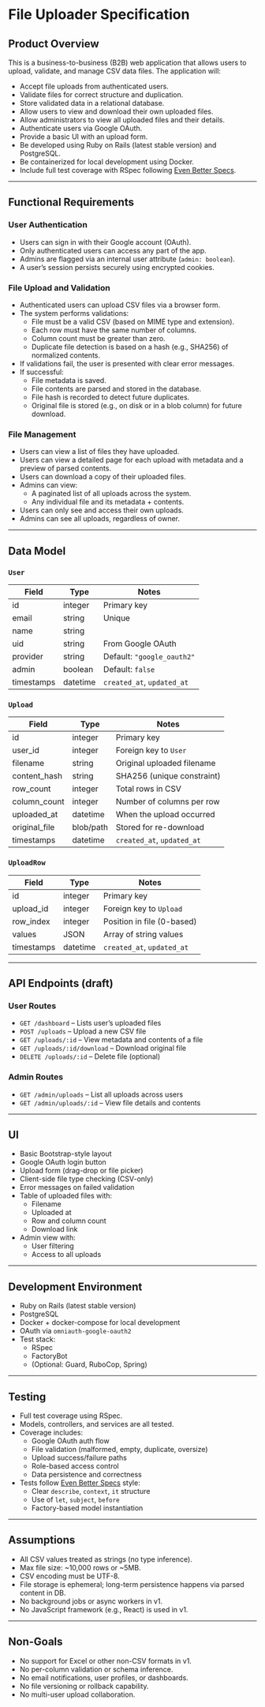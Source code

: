 # File Uploader Specification

## Product Overview

This is a business-to-business (B2B) web application that allows users to upload, validate, and manage CSV data files. The application will:

- Accept file uploads from authenticated users.
- Validate files for correct structure and duplication.
- Store validated data in a relational database.
- Allow users to view and download their own uploaded files.
- Allow administrators to view all uploaded files and their details.
- Authenticate users via Google OAuth.
- Provide a basic UI with an upload form.
- Be developed using Ruby on Rails (latest stable version) and PostgreSQL.
- Be containerized for local development using Docker.
- Include full test coverage with RSpec following [Even Better Specs](https://evenbetterspecs.github.io/).

---

## Functional Requirements

### User Authentication

- Users can sign in with their Google account (OAuth).
- Only authenticated users can access any part of the app.
- Admins are flagged via an internal user attribute (`admin: boolean`).
- A user’s session persists securely using encrypted cookies.

### File Upload and Validation

- Authenticated users can upload CSV files via a browser form.
- The system performs validations:
  - File must be a valid CSV (based on MIME type and extension).
  - Each row must have the same number of columns.
  - Column count must be greater than zero.
  - Duplicate file detection is based on a hash (e.g., SHA256) of normalized contents.
- If validations fail, the user is presented with clear error messages.
- If successful:
  - File metadata is saved.
  - File contents are parsed and stored in the database.
  - File hash is recorded to detect future duplicates.
  - Original file is stored (e.g., on disk or in a blob column) for future download.

### File Management

- Users can view a list of files they have uploaded.
- Users can view a detailed page for each upload with metadata and a preview of parsed contents.
- Users can download a copy of their uploaded files.
- Admins can view:
  - A paginated list of all uploads across the system.
  - Any individual file and its metadata + contents.
- Users can only see and access their own uploads.
- Admins can see all uploads, regardless of owner.

---

## Data Model

### `User`

| Field      | Type      | Notes                          |
|------------|-----------|--------------------------------|
| id         | integer   | Primary key                    |
| email      | string    | Unique                         |
| name       | string    |                                |
| uid        | string    | From Google OAuth              |
| provider   | string    | Default: `"google_oauth2"`     |
| admin      | boolean   | Default: `false`               |
| timestamps | datetime  | `created_at`, `updated_at`     |

### `Upload`

| Field         | Type      | Notes                           |
|---------------|-----------|---------------------------------|
| id            | integer   | Primary key                     |
| user_id       | integer   | Foreign key to `User`           |
| filename      | string    | Original uploaded filename      |
| content_hash  | string    | SHA256 (unique constraint)      |
| row_count     | integer   | Total rows in CSV               |
| column_count  | integer   | Number of columns per row       |
| uploaded_at   | datetime  | When the upload occurred        |
| original_file | blob/path | Stored for re-download          |
| timestamps    | datetime  | `created_at`, `updated_at`      |

### `UploadRow`

| Field      | Type     | Notes                       |
|------------|----------|-----------------------------|
| id         | integer  | Primary key                 |
| upload_id  | integer  | Foreign key to `Upload`     |
| row_index  | integer  | Position in file (0-based)  |
| values     | JSON     | Array of string values      |
| timestamps | datetime | `created_at`, `updated_at`  |

---

## API Endpoints (draft)

### User Routes

- `GET /dashboard` – Lists user’s uploaded files
- `POST /uploads` – Upload a new CSV file
- `GET /uploads/:id` – View metadata and contents of a file
- `GET /uploads/:id/download` – Download original file
- `DELETE /uploads/:id` – Delete file (optional)

### Admin Routes

- `GET /admin/uploads` – List all uploads across users
- `GET /admin/uploads/:id` – View file details and contents

---

## UI

- Basic Bootstrap-style layout
- Google OAuth login button
- Upload form (drag-drop or file picker)
- Client-side file type checking (CSV-only)
- Error messages on failed validation
- Table of uploaded files with:
  - Filename
  - Uploaded at
  - Row and column count
  - Download link
- Admin view with:
  - User filtering
  - Access to all uploads

---

## Development Environment

- Ruby on Rails (latest stable version)
- PostgreSQL
- Docker + docker-compose for local development
- OAuth via `omniauth-google-oauth2`
- Test stack:
  - RSpec
  - FactoryBot
  - (Optional: Guard, RuboCop, Spring)

---

## Testing

- Full test coverage using RSpec.
- Models, controllers, and services are all tested.
- Coverage includes:
  - Google OAuth auth flow
  - File validation (malformed, empty, duplicate, oversize)
  - Upload success/failure paths
  - Role-based access control
  - Data persistence and correctness
- Tests follow [Even Better Specs](https://evenbetterspecs.github.io/) style:
  - Clear `describe`, `context`, `it` structure
  - Use of `let`, `subject`, `before`
  - Factory-based model instantiation

---

## Assumptions

- All CSV values treated as strings (no type inference).
- Max file size: ~10,000 rows or ~5MB.
- CSV encoding must be UTF-8.
- File storage is ephemeral; long-term persistence happens via parsed content in DB.
- No background jobs or async workers in v1.
- No JavaScript framework (e.g., React) is used in v1.

---

## Non-Goals

- No support for Excel or other non-CSV formats in v1.
- No per-column validation or schema inference.
- No email notifications, user profiles, or dashboards.
- No file versioning or rollback capability.
- No multi-user upload collaboration.
